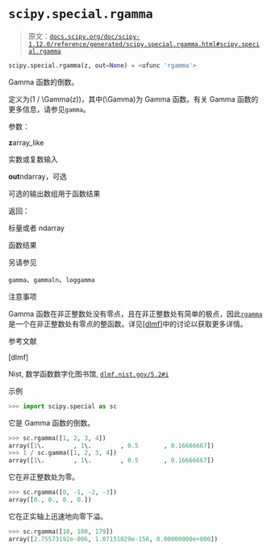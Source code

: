 # `scipy.special.rgamma`

> 原文：[`docs.scipy.org/doc/scipy-1.12.0/reference/generated/scipy.special.rgamma.html#scipy.special.rgamma`](https://docs.scipy.org/doc/scipy-1.12.0/reference/generated/scipy.special.rgamma.html#scipy.special.rgamma)

```py
scipy.special.rgamma(z, out=None) = <ufunc 'rgamma'>
```

Gamma 函数的倒数。

定义为\(1 / \Gamma(z)\)，其中\(\Gamma\)为 Gamma 函数。有关 Gamma 函数的更多信息，请参见`gamma`。

参数：

**z**array_like

实数或复数输入

**out**ndarray，可选

可选的输出数组用于函数结果

返回：

标量或者 ndarray

函数结果

另请参见

`gamma`、`gammaln`、`loggamma`

注意事项

Gamma 函数在非正整数处没有零点，且在非正整数处有简单的极点，因此[`rgamma`](https://docs.scipy.org/doc/scipy-1.12.0/reference/generated/scipy.special.rgamma.html#scipy.special.rgamma)是一个在非正整数处有零点的整函数。详见[[dlmf]](https://dlmf.nist.gov/5.2#i)中的讨论以获取更多详情。

参考文献

[dlmf]

Nist, 数学函数数字化图书馆, [`dlmf.nist.gov/5.2#i`](https://dlmf.nist.gov/5.2#i)

示例

```py
>>> import scipy.special as sc 
```

它是 Gamma 函数的倒数。

```py
>>> sc.rgamma([1, 2, 3, 4])
array([1\.        , 1\.        , 0.5       , 0.16666667])
>>> 1 / sc.gamma([1, 2, 3, 4])
array([1\.        , 1\.        , 0.5       , 0.16666667]) 
```

它在非正整数处为零。

```py
>>> sc.rgamma([0, -1, -2, -3])
array([0., 0., 0., 0.]) 
```

它在正实轴上迅速地向零下溢。

```py
>>> sc.rgamma([10, 100, 179])
array([2.75573192e-006, 1.07151029e-156, 0.00000000e+000]) 
```
